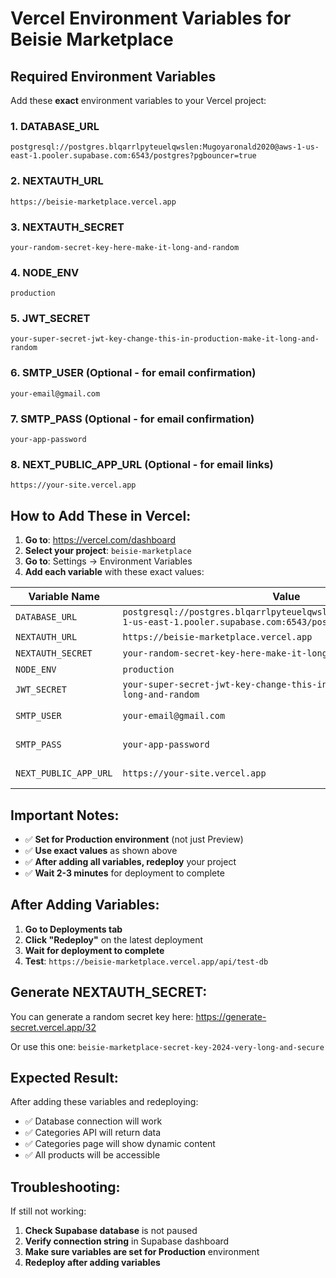 # Vercel Environment Variables for Beisie Marketplace

## Required Environment Variables

Add these **exact** environment variables to your Vercel project:

### 1. DATABASE_URL
```
postgresql://postgres.blqarrlpyteuelqwslen:Mugoyaronald2020@aws-1-us-east-1.pooler.supabase.com:6543/postgres?pgbouncer=true
```

### 2. NEXTAUTH_URL
```
https://beisie-marketplace.vercel.app
```

### 3. NEXTAUTH_SECRET
```
your-random-secret-key-here-make-it-long-and-random
```

### 4. NODE_ENV
```
production
```

### 5. JWT_SECRET
```
your-super-secret-jwt-key-change-this-in-production-make-it-long-and-random
```

### 6. SMTP_USER (Optional - for email confirmation)
```
your-email@gmail.com
```

### 7. SMTP_PASS (Optional - for email confirmation)
```
your-app-password
```

### 8. NEXT_PUBLIC_APP_URL (Optional - for email links)
```
https://your-site.vercel.app
```

## How to Add These in Vercel:

1. **Go to**: https://vercel.com/dashboard
2. **Select your project**: `beisie-marketplace`
3. **Go to**: Settings → Environment Variables
4. **Add each variable** with these exact values:

| Variable Name | Value | Environment |
|---------------|-------|-------------|
| `DATABASE_URL` | `postgresql://postgres.blqarrlpyteuelqwslen:Mugoyaronald2020@aws-1-us-east-1.pooler.supabase.com:6543/postgres?pgbouncer=true` | Production |
| `NEXTAUTH_URL` | `https://beisie-marketplace.vercel.app` | Production |
| `NEXTAUTH_SECRET` | `your-random-secret-key-here-make-it-long-and-random` | Production |
| `NODE_ENV` | `production` | Production |
| `JWT_SECRET` | `your-super-secret-jwt-key-change-this-in-production-make-it-long-and-random` | Production |
| `SMTP_USER` | `your-email@gmail.com` | Production (Optional) |
| `SMTP_PASS` | `your-app-password` | Production (Optional) |
| `NEXT_PUBLIC_APP_URL` | `https://your-site.vercel.app` | Production (Optional) |

## Important Notes:

- ✅ **Set for Production environment** (not just Preview)
- ✅ **Use exact values** as shown above
- ✅ **After adding all variables, redeploy** your project
- ✅ **Wait 2-3 minutes** for deployment to complete

## After Adding Variables:

1. **Go to Deployments tab**
2. **Click "Redeploy"** on the latest deployment
3. **Wait for deployment to complete**
4. **Test**: `https://beisie-marketplace.vercel.app/api/test-db`

## Generate NEXTAUTH_SECRET:

You can generate a random secret key here: https://generate-secret.vercel.app/32

Or use this one: `beisie-marketplace-secret-key-2024-very-long-and-secure`

## Expected Result:

After adding these variables and redeploying:
- ✅ Database connection will work
- ✅ Categories API will return data
- ✅ Categories page will show dynamic content
- ✅ All products will be accessible

## Troubleshooting:

If still not working:
1. **Check Supabase database** is not paused
2. **Verify connection string** in Supabase dashboard
3. **Make sure variables are set for Production** environment
4. **Redeploy after adding variables**
